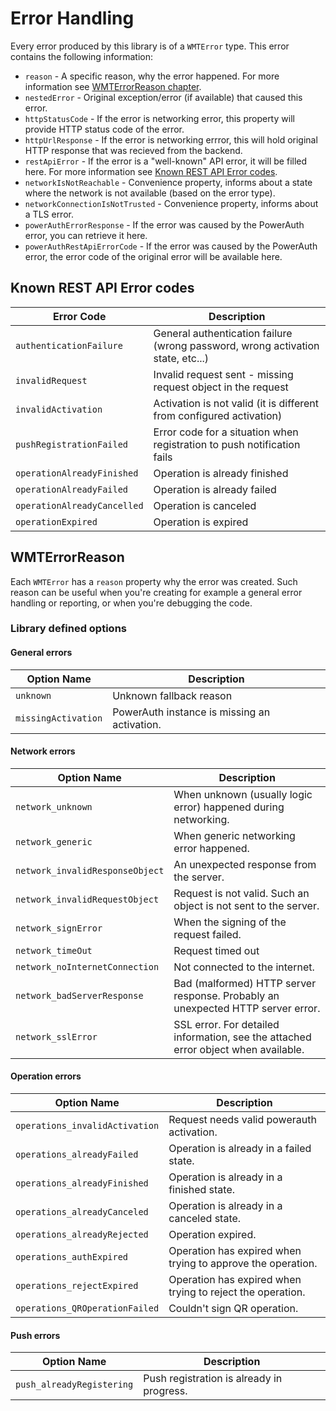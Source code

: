 # Error Handling

Every error produced by this library is of a `WMTError` type. This error contains the following information:

- `reason` - A specific reason, why the error happened. For more information see [WMTErrorReason chapter](#wmterrorreason).
- `nestedError` - Original exception/error (if available) that caused this error.
- `httpStatusCode` - If the error is networking error, this property will provide HTTP status code of the error.
- `httpUrlResponse` - If the error is networking errror, this will hold original HTTP response that was recieved from the backend.
- `restApiError` - If the error is a "well-known" API error, it will be filled here. For more information see [Known REST API Error codes](#known-rest-api-error-codes).
- `networkIsNotReachable` - Convenience property, informs about a state where the network is not available (based on the error type).
- `networkConnectionIsNotTrusted` - Convenience property, informs about a TLS error.
- `powerAuthErrorResponse` - If the error was caused by the PowerAuth error, you can retrieve it here.
- `powerAuthRestApiErrorCode` - If the error was caused by the PowerAuth error, the error code of the original error will be available here.

## Known REST API Error codes

| Error Code | Description |
|---|---|
|`authenticationFailure`|General authentication failure (wrong password, wrong activation state, etc...)|
|`invalidRequest`|Invalid request sent - missing request object in the request|
|`invalidActivation`|Activation is not valid (it is different from configured activation)|
|`pushRegistrationFailed`|Error code for a situation when registration to push notification fails|
|`operationAlreadyFinished`|Operation is already finished|
|`operationAlreadyFailed`|Operation is already failed|
|`operationAlreadyCancelled`|Operation is canceled|
|`operationExpired`|Operation is expired|

## WMTErrorReason

Each `WMTError` has a `reason` property why the error was created. Such reason can be useful when you're creating for example a general error handling or reporting, or when you're debugging the code.

### Library defined options

#### General errors  

| Option Name | Description |
|---|---|
|`unknown`|Unknown fallback reason|
|`missingActivation`|PowerAuth instance is missing an activation.|

#### Network errors

| Option Name | Description |
|---|---|
|`network_unknown`|When unknown (usually logic error) happened during networking.|
|`network_generic`|When generic networking error happened.|
|`network_invalidResponseObject`|An unexpected response from the server.|
|`network_invalidRequestObject`|Request is not valid. Such an object is not sent to the server.|
|`network_signError`|When the signing of the request failed.|
|`network_timeOut`|Request timed out|
|`network_noInternetConnection`|Not connected to the internet.|
|`network_badServerResponse`|Bad (malformed) HTTP server response. Probably an unexpected HTTP server error.|
|`network_sslError`|SSL error. For detailed information, see the attached error object when available.|

#### Operation errors

| Option Name | Description |
|---|---|
|`operations_invalidActivation`|Request needs valid powerauth activation.|
|`operations_alreadyFailed`|Operation is already in a failed state.|
|`operations_alreadyFinished`|Operation is already in a finished state.|
|`operations_alreadyCanceled`|Operation is already in a canceled state.|
|`operations_alreadyRejected`|Operation expired.|
|`operations_authExpired`|Operation has expired when trying to approve the operation.|
|`operations_rejectExpired`|Operation has expired when trying to reject the operation.|
|`operations_QROperationFailed`|Couldn't sign QR operation.|

#### Push errors

| Option Name | Description |
|---|---|
|`push_alreadyRegistering`|Push registration is already in progress.|
